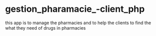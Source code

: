 # gestion_pharamacie_-client_php
this app is to manage the pharmacies and to help the clients  to find the what they need of drugs in pharmacies

